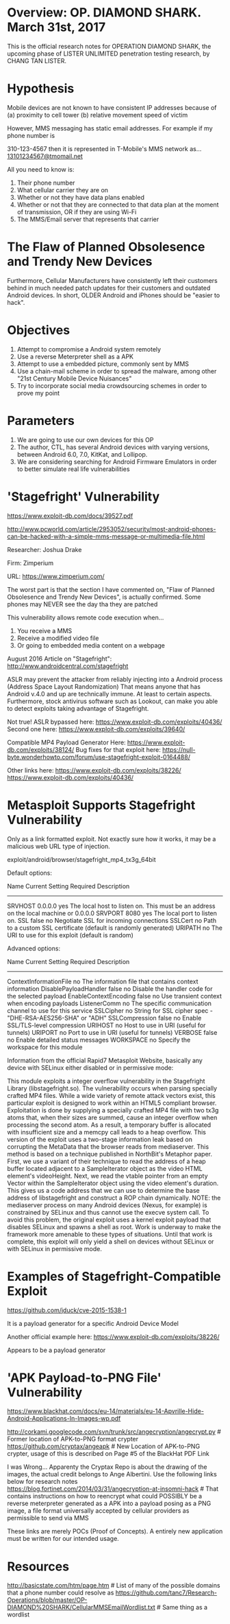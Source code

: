 # Overview: OP. DIAMOND SHARK. March 31st, 2017
This is the official research notes for OPERATION DIAMOND SHARK, the upcoming phase of LISTER UNLIMITED penetration testing research, by CHANG TAN LISTER.

# Hypothesis
Mobile devices are not known to have consistent IP addresses because of (a) proximity to cell tower (b) relative movement speed of victim

However, MMS messaging has static email addresses. For example if my phone number is 

310-123-4567 then it is represented in T-Mobile's MMS network as...
13101234567@tmomail.net

All you need to know is:

1. Their phone number
2. What cellular carrier they are on
3. Whether or not they have data plans enabled
4. Whether or not that they are connected to that data plan at the moment of transmission, OR if they are using Wi-Fi
5. The MMS/Email server that represents that carrier

# The Flaw of Planned Obsolesence and Trendy New Devices
Furthermore, Cellular Manufacturers have consistently left their customers behind in much needed patch updates for their customers and outdated Android devices. In short, OLDER Android and iPhones should be "easier to hack".

# Objectives

1. Attempt to compromise a Android system remotely
2. Use a reverse Meterpreter shell as a APK
3. Attempt to use a embedded picture, commonly sent by MMS
4. Use a chain-mail scheme in order to spread the malware, among other "21st Century Mobile Device Nuisances"
5. Try to incorporate social media crowdsourcing schemes in order to prove my point

# Parameters

1. We are going to use our own devices for this OP
2. The author, CTL, has several Android devices with varying versions, between Android 6.0, 7.0, KitKat, and Lollipop.
3. We are considering searching for Android Firmware Emulators in order to better simulate real life vulnerabilities

# 'Stagefright' Vulnerability
https://www.exploit-db.com/docs/39527.pdf

http://www.pcworld.com/article/2953052/security/most-android-phones-can-be-hacked-with-a-simple-mms-message-or-multimedia-file.html

Researcher: Joshua Drake

Firm: Zimperium

URL: https://www.zimperium.com/

The worst part is that the section I have commented on, "Flaw of Planned Obsolesence and Trendy New Devices", is actually confirmed. Some phones may NEVER see the day tha they are patched

This vulnerability allows remote code execution when...
1. You receive a MMS
2. Receive a modified video file
3. Or going to embedded media content on a webpage

August 2016 Article on "Stagefright": http://www.androidcentral.com/stagefright

ASLR may prevent the attacker from reliably injecting into a Android process (Address Space Layout Randomization)
That means anyone that has Android v.4.0 and up are technically immune. At least to certain aspects.
Furthermore, stock antivirus software such as Lookout, can make you able to detect exploits taking advantage of Stagefright.

Not true! ASLR bypassed here: https://www.exploit-db.com/exploits/40436/
Second one here: https://www.exploit-db.com/exploits/39640/

Compatible MP4 Payload Generator Here: https://www.exploit-db.com/exploits/38124/
Bug fixes for that exploit here: https://null-byte.wonderhowto.com/forum/use-stagefright-exploit-0164488/

Other links here:
https://www.exploit-db.com/exploits/38226/
https://www.exploit-db.com/exploits/40436/

# Metasploit Supports Stagefright Vulnerability
Only as a link formatted exploit. Not exactly sure how it works, it may be a malicious web URL type of injection. 

exploit/android/browser/stagefright_mp4_tx3g_64bit

Default options:

   Name     Current Setting  Required  Description
   ----     ---------------  --------  -----------
   SRVHOST  0.0.0.0          yes       The local host to listen on. This must be an address on the local machine or 0.0.0.0
   SRVPORT  8080             yes       The local port to listen on.
   SSL      false            no        Negotiate SSL for incoming connections
   SSLCert                   no        Path to a custom SSL certificate (default is randomly generated)
   URIPATH                   no        The URI to use for this exploit (default is random)

Advanced options:

   Name                    Current Setting  Required  Description
   ----                    ---------------  --------  -----------
   ContextInformationFile                   no        The information file that contains context information
   DisablePayloadHandler   false            no        Disable the handler code for the selected payload
   EnableContextEncoding   false            no        Use transient context when encoding payloads
   ListenerComm                             no        The specific communication channel to use for this service
   SSLCipher                                no        String for SSL cipher spec - "DHE-RSA-AES256-SHA" or "ADH"
   SSLCompression          false            no        Enable SSL/TLS-level compression
   URIHOST                                  no        Host to use in URI (useful for tunnels)
   URIPORT                                  no        Port to use in URI (useful for tunnels)
   VERBOSE                 false            no        Enable detailed status messages
   WORKSPACE                                no        Specify the workspace for this module
   
Information from the official Rapid7 Metasploit Website, basically any device with SELinux either disabled or in permissive mode:

This module exploits a integer overflow vulnerability in the Stagefright Library (libstagefright.so). The vulnerability occurs when parsing specially crafted MP4 files. While a wide variety of remote attack vectors exist, this particular exploit is designed to work within an HTML5 compliant browser. Exploitation is done by supplying a specially crafted MP4 file with two tx3g atoms that, when their sizes are summed, cause an integer overflow when processing the second atom. As a result, a temporary buffer is allocated with insufficient size and a memcpy call leads to a heap overflow. This version of the exploit uses a two-stage information leak based on corrupting the MetaData that the browser reads from mediaserver. This method is based on a technique published in NorthBit's Metaphor paper. First, we use a variant of their technique to read the address of a heap buffer located adjacent to a SampleIterator object as the video HTML element's videoHeight. Next, we read the vtable pointer from an empty Vector within the SampleIterator object using the video element's duration. This gives us a code address that we can use to determine the base address of libstagefright and construct a ROP chain dynamically. NOTE: the mediaserver process on many Android devices (Nexus, for example) is constrained by SELinux and thus cannot use the execve system call. To avoid this problem, the original exploit uses a kernel exploit payload that disables SELinux and spawns a shell as root. Work is underway to make the framework more amenable to these types of situations. Until that work is complete, this exploit will only yield a shell on devices without SELinux or with SELinux in permissive mode.

# Examples of Stagefright-Compatible Exploit
https://github.com/jduck/cve-2015-1538-1

It is a payload generator for a specific Android Device Model

Another official example here: https://www.exploit-db.com/exploits/38226/

Appears to be a payload generator

# 'APK Payload-to-PNG File' Vulnerability
https://www.blackhat.com/docs/eu-14/materials/eu-14-Apvrille-Hide-Android-Applications-In-Images-wp.pdf

http://corkami.googlecode.com/svn/trunk/src/angecryption/angecrypt.py # Former location of APK-to-PNG format crypter
https://github.com/cryptax/angeapk # New Location of APK-to-PNG crypter, usage of this is described on Page #5 of the BlackHat PDF Link

I was Wrong... Apparenty the Cryptax Repo is about the drawing of the images, the actual credit belongs to Ange Albertini. Use the following links below for research notes
https://blog.fortinet.com/2014/03/31/angecryption-at-insomni-hack # That contains instructions on how to reencrypt what could POSSIBLY be a reverse meterpreter generated as a APK into a payload posing as a PNG image, a file format universally accepted by cellular providers as permissible to send via MMS

These links are merely POCs (Proof of Concepts). A entirely new application must be written for our intended usage. 


# Resources

http://basicstate.com/htm/page.htm # List of many of the possible domains that a phone number could resolve as
https://github.com/tanc7/Research-Operations/blob/master/OP-DIAMOND%20SHARK/CellularMMSEmailWordlist.txt # Same thing as a wordlist

